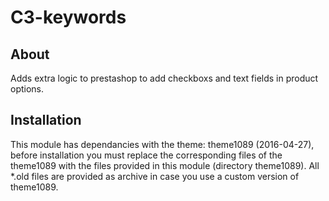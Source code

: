 # C3-keywords

## About

Adds extra logic to prestashop to add checkboxs and text fields in product options.

## Installation
This module has dependancies with the theme: theme1089 (2016-04-27), before installation you must replace the corresponding files of the theme1089 with the files provided in this module (directory theme1089). All *.old files are provided as archive in case you use a custom version of theme1089.



